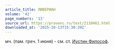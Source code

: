```yaml
---
article_title: ЛИВЕРИАН
volume: '41'
page_numbers: '13'
source_url: https://pravenc.ru/text/2110462.html
downloaded_at: '2025-10-13T15:30:39Z'
---
```


мч. (пам. греч. 1 июня) - см. ст. [Иустин Философ](<https://pravenc.ru/text/Иустин Философ.html>).
